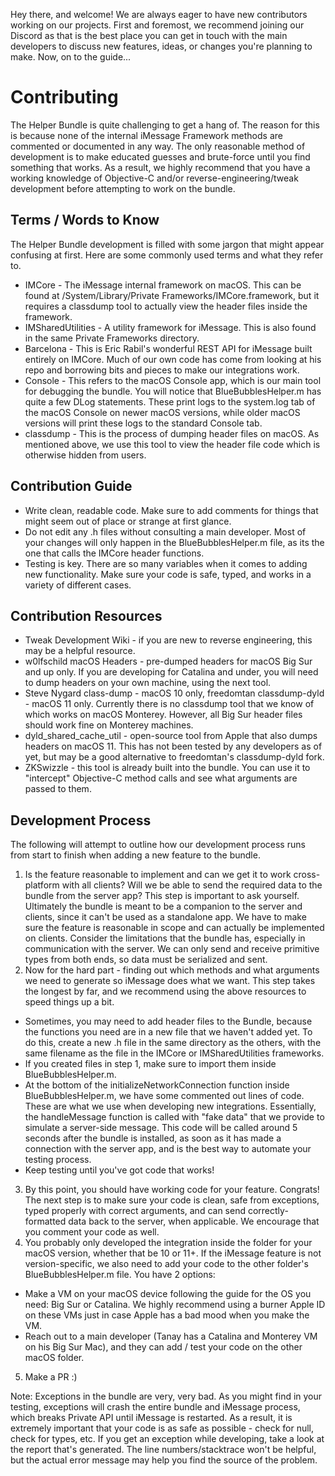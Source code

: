 Hey there, and welcome! We are always eager to have new contributors working on our projects. First and foremost, we recommend joining our Discord as that is the best place you can get in touch with the main developers to discuss new features, ideas, or changes you're planning to make. Now, on to the guide...

# Contributing

The Helper Bundle is quite challenging to get a hang of. The reason for this is because none of the internal iMessage Framework methods are commented or documented in any way. The only reasonable method of development is to make educated guesses and brute-force until you find something that works.
As a result, we highly recommend that you have a working knowledge of Objective-C and/or reverse-engineering/tweak development before attempting to work on the bundle.

## Terms / Words to Know

The Helper Bundle development is filled with some jargon that might appear confusing at first. Here are some commonly used terms and what they refer to.

- IMCore - The iMessage internal framework on macOS. This can be found at /System/Library/Private Frameworks/IMCore.framework, but it requires a classdump tool to actually view the header files inside the framework.
- IMSharedUtilities - A utility framework for iMessage. This is also found in the same Private Frameworks directory.
- Barcelona - This is Eric Rabil's wonderful REST API for iMessage built entirely on IMCore. Much of our own code has come from looking at his repo and borrowing bits and pieces to make our integrations work.
- Console - This refers to the macOS Console app, which is our main tool for debugging the bundle. You will notice that BlueBubblesHelper.m has quite a few DLog statements. These print logs to the system.log tab of the macOS Console on newer macOS versions, while older macOS versions will print these logs to the standard Console tab.
- classdump - This is the process of dumping header files on macOS. As mentioned above, we use this tool to view the header file code which is otherwise hidden from users.

## Contribution Guide

- Write clean, readable code. Make sure to add comments for things that might seem out of place or strange at first glance.
- Do not edit any .h files without consulting a main developer. Most of your changes will only happen in the BlueBubblesHelper.m file, as its the one that calls the IMCore header functions.
- Testing is key. There are so many variables when it comes to adding new functionality. Make sure your code is safe, typed, and works in a variety of different cases.

## Contribution Resources

- Tweak Development Wiki - if you are new to reverse engineering, this may be a helpful resource.
- w0lfschild macOS Headers - pre-dumped headers for macOS Big Sur and up only. If you are developing for Catalina and under, you will need to dump headers on your own machine, using the next tool.
- Steve Nygard class-dump - macOS 10 only, freedomtan classdump-dyld - macOS 11 only.
Currently there is no classdump tool that we know of which works on macOS Monterey. However, all Big Sur header files should work fine on Monterey machines.
- dyld_shared_cache_util - open-source tool from Apple that also dumps headers on macOS 11. This has not been tested by any developers as of yet, but may be a good alternative to freedomtan's classdump-dyld fork.
- ZKSwizzle - this tool is already built into the bundle. You can use it to "intercept" Objective-C method calls and see what arguments are passed to them.

## Development Process

The following will attempt to outline how our development process runs from start to finish when adding a new feature to the bundle.

1. Is the feature reasonable to implement and can we get it to work cross-platform with all clients? Will we be able to send the required data to the bundle from the server app?
This step is important to ask yourself. Ultimately the bundle is meant to be a companion to the server and clients, since it can't be used as a standalone app. We have to make sure the feature  is reasonable in scope and can actually be implemented on clients.
Consider the limitations that the bundle has, especially in communication with the server. We can only send and receive primitive types from both ends, so data must be serialized and sent.
2. Now for the hard part - finding out which methods and what arguments we need to generate so iMessage does what we want. This step takes the longest by far, and we recommend using the above resources to speed things up a bit.
- Sometimes, you may need to add header files to the Bundle, because the functions you need are in a new file that we haven't added yet. To do this, create a new .h file in the same directory as the others, with the same filename as the file in the IMCore or IMSharedUtilities frameworks.
- If you created files in step 1, make sure to import them inside BlueBubblesHelper.m.
- At the bottom of the initializeNetworkConnection function inside BlueBubblesHelper.m, we have some commented out lines of code. These are what we use when developing new integrations. Essentially, the handleMessage function is called with "fake data" that we provide to simulate a server-side message. This code will be called around 5 seconds after the bundle is installed, as soon as it has made a connection with the server app, and is the best way to automate your testing process.
- Keep testing until you've got code that works!
3. By this point, you should have working code for your feature. Congrats! The next step is to make sure your code is clean, safe from exceptions, typed properly with correct arguments, and can send correctly-formatted data back to the server, when applicable. We encourage that you comment your code as well.
4. You probably only developed the integration inside the folder for your macOS version, whether that be 10 or 11+. If the iMessage feature is not version-specific, we also need to add your code to the other folder's BlueBubblesHelper.m file. You have 2 options:
- Make a VM on your macOS device following the guide for the OS you need: Big Sur or Catalina. We highly recommend using a burner Apple ID on these VMs just in case Apple has a bad mood when you make the VM.
- Reach out to a main developer (Tanay has a Catalina and Monterey VM on his Big Sur Mac), and they can add / test your code on the other macOS folder.
5. Make a PR :)

Note: Exceptions in the bundle are very, very bad. As you might find in your testing, exceptions will crash the entire bundle and iMessage process, which breaks Private API until iMessage is restarted. As a result, it is extremely important that your code is as safe as possible - check for null, check for types, etc.
If you get an exception while developing, take a look at the report that's generated. The line numbers/stacktrace won't be helpful, but the actual error message may help you find the source of the problem.
